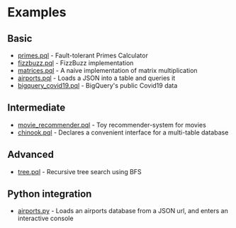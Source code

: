 # Examples

## Basic

- [primes.pql](primes.pql) - Fault-tolerant Primes Calculator
- [fizzbuzz.pql](fizzbuzz.pql) - FizzBuzz implementation
- [matrices.pql](matrices.pql) - A naive implementation of matrix multiplication
- [airports.pql](airports.pql) - Loads a JSON into a table and queries it
- [bigquery_covid19.pql](bigquery_covid19.pql) - BigQuery's public Covid19 data

## Intermediate

- [movie_recommender.pql](movie_recommender.pql) - Toy recommender-system for movies
- [chinook.pql](chinook.pql) - Declares a convenient interface for a multi-table database

## Advanced

- [tree.pql](tree.pql) - Recursive tree search using BFS


## Python integration

- [airports.py](airports.py) - Loads an airports database from a JSON url, and enters an interactive console
